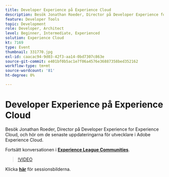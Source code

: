 ```yaml
---
title: Developer Experience på Experience Cloud
description: Besök Jonathan Roeder, Director på Developer Experience for Experience Cloud, och hör om de senaste uppdateringarna för utvecklare i Adobe Experience Cloud. Den här sessionen skapades som en del av Adobe Developers Live Content Event.
feature: Developer Tools
topic: Development
role: Developer, Architect
level: Beginner, Intermediate, Experienced
solution: Experience Cloud
kt: 7169
type: Event
thumbnail: 331770.jpg
exl-id: caacac94-9d03-42f3-aa14-0bd7307c863e
source-git-commit: e401bf0b5ac1e7f06a4576e36887358bed352162
workflow-type: tm+mt
source-wordcount: '81'
ht-degree: 0%

---
```


# Developer Experience på Experience Cloud

Besök Jonathan Roeder, Director på Developer Experience for Experience Cloud, och hör om de senaste uppdateringarna för utvecklare i Adobe Experience Cloud.

Fortsätt konversationen i **[Experience League Communities](https://adobe.ly/36Yd3v6)**.

>[!VIDEO](https://video.tv.adobe.com/v/331770/?quality=12&learn=on&hidetitle=true)

Klicka **[här](/help/adobe-developers-live/assets/developer-experience.pdf)** för sessionsbilderna.
